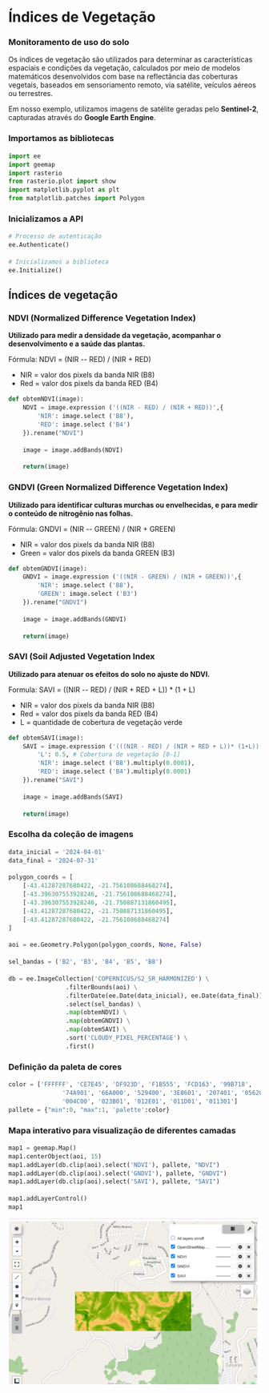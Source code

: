 # Índices de Vegetação

### Monitoramento de uso do solo

Os índices de vegetação são utilizados para determinar as
características espaciais e condições da vegetação, calculados por meio
de modelos matemáticos desenvolvidos com base na reflectância das
coberturas vegetais, baseados em sensoriamento remoto, via satélite,
veículos aéreos ou terrestres.

Em nosso exemplo, utilizamos imagens de satélite geradas pelo
**Sentinel-2**, capturadas através do **Google Earth Engine**.

### Importamos as bibliotecas

``` python
import ee
import geemap
import rasterio
from rasterio.plot import show
import matplotlib.pyplot as plt
from matplotlib.patches import Polygon
```

### Inicializamos a API

``` python
# Processo de autenticação
ee.Authenticate()

# Inicializamos a biblioteca
ee.Initialize()
```


## Índices de vegetação

### NDVI (Normalized Difference Vegetation Index)

**Utilizado para medir a densidade da vegetação, acompanhar o
desenvolvimento e a saúde das plantas.**

Fórmula: NDVI = (NIR -- RED) / (NIR + RED)

-   NIR = valor dos pixels da banda NIR (B8)
-   Red = valor dos pixels da banda RED (B4)

``` python
def obtemNDVI(image):
    NDVI = image.expression ('((NIR - RED) / (NIR + RED))',{
        'NIR': image.select ('B8'),
        'RED': image.select ('B4')
    }).rename("NDVI")
    
    image = image.addBands(NDVI)

    return(image)
```

### GNDVI (Green Normalized Difference Vegetation Index)

**Utilizado para identificar culturas murchas ou envelhecidas, e para
medir o conteúdo de nitrogênio nas folhas.**

Fórmula: GNDVI = (NIR -- GREEN) / (NIR + GREEN)

-   NIR = valor dos pixels da banda NIR (B8)
-   Green = valor dos pixels da banda GREEN (B3)

``` python
def obtemGNDVI(image):
    GNDVI = image.expression ('((NIR - GREEN) / (NIR + GREEN))',{
        'NIR': image.select ('B8'),
        'GREEN': image.select ('B3')
    }).rename("GNDVI")
    
    image = image.addBands(GNDVI)

    return(image)
```

### SAVI (Soil Adjusted Vegetation Index

**Utilizado para atenuar os efeitos do solo no ajuste do NDVI.**

Formula: SAVI = ((NIR -- RED) / (NIR + RED + L)) \* (1 + L)

-   NIR = valor dos pixels da banda NIR (B8)
-   Red = valor dos pixels da banda RED (B4)
-   L = quantidade de cobertura de vegetação verde

``` python
def obtemSAVI(image):
    SAVI = image.expression ('(((NIR - RED) / (NIR + RED + L))* (1+L))',{
        'L': 0.5, # Cobertura de vegetação [0-1]
        'NIR': image.select ('B8').multiply(0.0001),
        'RED': image.select ('B4').multiply(0.0001)
    }).rename("SAVI")
    
    image = image.addBands(SAVI)

    return(image)
```

### Escolha da coleção de imagens

``` python
data_inicial = '2024-04-01'
data_final = '2024-07-31'

polygon_coords = [
    [-43.41287287680422, -21.756108688468274],
    [-43.396307553928246, -21.756108688468274],
    [-43.396307553928246, -21.750887131860495],
    [-43.41287287680422, -21.750887131860495],
    [-43.41287287680422, -21.756108688468274]
]

aoi = ee.Geometry.Polygon(polygon_coords, None, False)

sel_bandas = ('B2', 'B3', 'B4', 'B5', 'B8')

db = ee.ImageCollection('COPERNICUS/S2_SR_HARMONIZED') \
                .filterBounds(aoi) \
                .filterDate(ee.Date(data_inicial), ee.Date(data_final)) \
                .select(sel_bandas) \
                .map(obtemNDVI) \
                .map(obtemGNDVI) \
                .map(obtemSAVI) \
                .sort('CLOUDY_PIXEL_PERCENTAGE') \
                .first()
```

### Definição da paleta de cores

``` python
color = ['FFFFFF', 'CE7E45', 'DF923D', 'F1B555', 'FCD163', '99B718',
               '74A901', '66A000', '529400', '3E8601', '207401', '056201',
               '004C00', '023B01', '012E01', '011D01', '011301']
pallete = {"min":0, "max":1, 'palette':color}
```

### Mapa interativo para visualização de diferentes camadas

``` python
map1 = geemap.Map()
map1.centerObject(aoi, 15)
map1.addLayer(db.clip(aoi).select('NDVI'), pallete, "NDVI")
map1.addLayer(db.clip(aoi).select('GNDVI'), pallete, "GNDVI")
map1.addLayer(db.clip(aoi).select('SAVI'), pallete, "SAVI")

map1.addLayerControl()
map1
```

![](map1.png)

